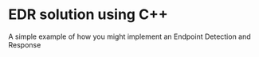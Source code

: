 # EDR solution using C++
A simple example of how you might implement an Endpoint Detection and Response
